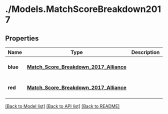 # ./Models.MatchScoreBreakdown2017
## Properties

Name | Type | Description | Notes
------------ | ------------- | ------------- | -------------
**blue** | [**Match_Score_Breakdown_2017_Alliance**](Match_Score_Breakdown_2017_Alliance.md) |  | [optional] [default to null]
**red** | [**Match_Score_Breakdown_2017_Alliance**](Match_Score_Breakdown_2017_Alliance.md) |  | [optional] [default to null]

[[Back to Model list]](../README.md#documentation-for-models) [[Back to API list]](../README.md#documentation-for-api-endpoints) [[Back to README]](../README.md)

